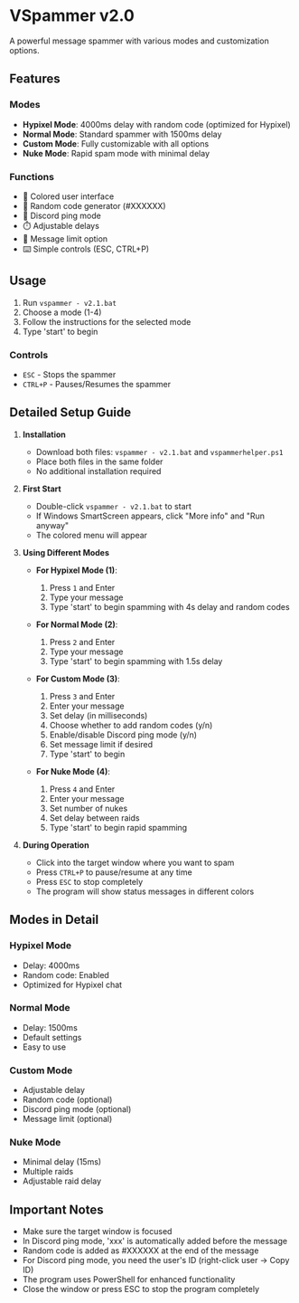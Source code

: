 # VSpammer v2.0

A powerful message spammer with various modes and customization options.

## Features

### Modes
- **Hypixel Mode**: 4000ms delay with random code (optimized for Hypixel)
- **Normal Mode**: Standard spammer with 1500ms delay
- **Custom Mode**: Fully customizable with all options
- **Nuke Mode**: Rapid spam mode with minimal delay

### Functions
- 🎨 Colored user interface
- 🎲 Random code generator (#XXXXXX)
- 💬 Discord ping mode
- ⏱️ Adjustable delays
- 🔢 Message limit option
- ⌨️ Simple controls (ESC, CTRL+P)

## Usage

1. Run `vspammer - v2.1.bat`
2. Choose a mode (1-4)
3. Follow the instructions for the selected mode
4. Type 'start' to begin

### Controls
- `ESC` - Stops the spammer
- `CTRL+P` - Pauses/Resumes the spammer

## Detailed Setup Guide

1. **Installation**
   - Download both files: `vspammer - v2.1.bat` and `vspammerhelper.ps1`
   - Place both files in the same folder
   - No additional installation required

2. **First Start**
   - Double-click `vspammer - v2.1.bat` to start
   - If Windows SmartScreen appears, click "More info" and "Run anyway"
   - The colored menu will appear

3. **Using Different Modes**
   - **For Hypixel Mode (1)**:
     1. Press `1` and Enter
     2. Type your message
     3. Type 'start' to begin spamming with 4s delay and random codes

   - **For Normal Mode (2)**:
     1. Press `2` and Enter
     2. Type your message
     3. Type 'start' to begin spamming with 1.5s delay

   - **For Custom Mode (3)**:
     1. Press `3` and Enter
     2. Enter your message
     3. Set delay (in milliseconds)
     4. Choose whether to add random codes (y/n)
     5. Enable/disable Discord ping mode (y/n)
     6. Set message limit if desired
     7. Type 'start' to begin

   - **For Nuke Mode (4)**:
     1. Press `4` and Enter
     2. Enter your message
     3. Set number of nukes
     4. Set delay between raids
     5. Type 'start' to begin rapid spamming

4. **During Operation**
   - Click into the target window where you want to spam
   - Press `CTRL+P` to pause/resume at any time
   - Press `ESC` to stop completely
   - The program will show status messages in different colors

## Modes in Detail

### Hypixel Mode
- Delay: 4000ms
- Random code: Enabled
- Optimized for Hypixel chat

### Normal Mode
- Delay: 1500ms
- Default settings
- Easy to use

### Custom Mode
- Adjustable delay
- Random code (optional)
- Discord ping mode (optional)
- Message limit (optional)

### Nuke Mode
- Minimal delay (15ms)
- Multiple raids
- Adjustable raid delay

## Important Notes

- Make sure the target window is focused
- In Discord ping mode, 'xxx' is automatically added before the message
- Random code is added as #XXXXXX at the end of the message
- For Discord ping mode, you need the user's ID (right-click user → Copy ID)
- The program uses PowerShell for enhanced functionality
- Close the window or press ESC to stop the program completely
